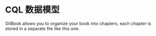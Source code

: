 # CQL 数据模型

GitBook allows you to organize your book into chapters, each chapter is stored in a separate file like this one.
